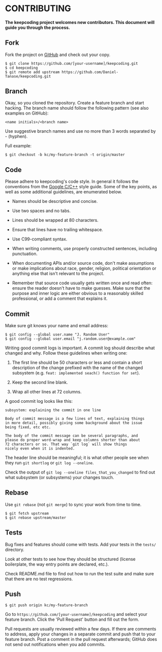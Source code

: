 # CONTRIBUTING

#### The keepcoding project welcomes new contributors. This document will guide you through the process.

## Fork

Fork the project on [GitHub](https://github.com/Daniel-Tanase/keepcoding) and
check out your copy.

```
$ git clone https://github.com/[your-username]/keepcoding.git
$ cd keepcoding
$ git remote add upstream https://github.com/Daniel-Tanase/keepcoding.git
```

## Branch

Okay, so you cloned the repository. Create a feature branch and start hacking.
The branch name should follow the following pattern (see also examples on GitHub):

`<name initials>/<branch name>`

Use suggestive branch names and use no more than 3 words separated by - (hyphen).

Full example:

`$ git checkout -b kc/my-feature-branch -t origin/master`

## Code

Please adhere to keepcoding's code style. In general it follows the conventions
from the [Google C/C++](https://google.github.io/styleguide/cppguide.html) style
guide. Some of the key points, as well as some additional guidelines, are
enumerated below.

- Names should be descriptive and concise.

- Use two spaces and no tabs.

- Lines should be wrapped at 80 characters.

- Ensure that lines have no trailing whitespace.

- Use C99-compliant syntax.

- When writing comments, use properly constructed sentences, including punctuation.

- When documenting APIs and/or source code, don't make assumptions or make
implications about race, gender, religion, political orientation or anything
else that isn't relevant to the project.

- Remember that source code usually gets written once and read often: ensure the
reader doesn't have to make guesses. Make sure that the purpose and inner logic
are either obvious to a reasonably skilled professional, or add a comment that
explains it.

## Commit

Make sure git knows your name and email address:

```
$ git config --global user.name "J. Random User"
$ git config --global user.email "j.random.user@example.com"
```

Writing good commit logs is important. A commit log should describe what changed
and why. Follow these guidelines when writing one:

1. The first line should be 50 characters or less and contain a short description
of the change prefixed with the name of the changed subsystem
(e.g. `feat: implemented seach() function for set`).

2. Keep the second line blank.

3. Wrap all other lines at 72 columns.

A good commit log looks like this:

```
subsystem: explaining the commit in one line

Body of commit message is a few lines of text, explaining things
in more detail, possibly giving some background about the issue
being fixed, etc etc.

The body of the commit message can be several paragraphs, and
please do proper word-wrap and keep columns shorter than about
72 characters or so. That way `git log` will show things
nicely even when it is indented.
```

The header line should be meaningful; it is what other people see when they run
`git shortlog` or `git log --oneline`.

Check the output of `git log --oneline files_that_you_changed` to find out what
subsystem (or subsystems) your changes touch.

## Rebase

Use `git rebase` (not `git merge`) to sync your work from time to time.

```
$ git fetch upstream
$ git rebase upstream/master
```

## Tests

Bug fixes and features should come with tests. Add your tests in the `tests/`
directory.

Look at other tests to see how they should be structured (license boilerplate,
the way entry points are declared, etc.).

Check README.md file to find out how to run the test suite and make sure that
there are no test regressions.

## Push

```
$ git push origin kc/my-feature-branch
```

Go to `https://github.com/[your-username]/keepcoding` and select your feature
branch. Click the 'Pull Request' button and fill out the form.

Pull requests are usually reviewed within a few days. If there are comments to
address, apply your changes in a separate commit and push that to your feature
branch. Post a comment in the pull request afterwards; GitHub does not send out
notifications when you add commits.

